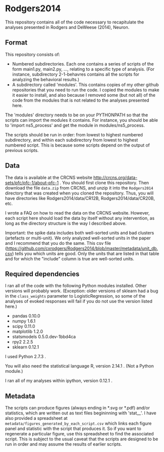 Rodgers2014
===========

This repository contains all of the code necessary to recapitulate the analyses presented in Rodgers and DeWeese (2014), Neuron.


Format
------
This repository consists of:

* Numbered subdirectories. Each one contains a series of scripts of the form main1.py, main2.py, ..., relating to a specific type of analysis. (For instance, subdirectory 2-1-behavres contains all the scripts for analyzing the behavioral results.)
* A subdirectory called 'modules'. This contains copies of my other github repositories that you need to run the code. I copied the modules to make it easier to install, and also because I removed some (but not all) of the code from the modules that is not related to the analyses presented here.

The 'modules' directory needs to be on your PYTHONPATH so that the scripts can import the modules it contains. For instance, you should be able to 'import ns5_process' and get the module in modules/ns5_process.

The scripts should be run in order: from lowest to highest numbered subdirectory, and within each subdirectory from lowest to highest numbered script. This is because some scripts depend on the output of previous scripts.


Data
----
The data is available at the CRCNS website http://crcns.org/data-sets/pfc/pfc-1/about-pfc-1 .
You should first clone this repository. Then download the file `data.zip` from CRCNS, and unzip it into the `Rodgers2014` directory that was created
when you cloned the repository. Thus, you will have directories like Rodgers2014/data/CR12B, Rodgers2014/data/CR20B, etc.

I wrote a FAQ on how to read the data on the CRCNS website. However, each script here should load the data by itself without any intervention, as long as the directory structure is the way I described above.

Important: the spike data includes both well-sorted units and bad clusters (artefacts or multi-unit). We only analyzed well-sorted units in the paper and I recommend that you do the same. This csv file (https://github.com/cxrodgers/Rodgers2014/blob/master/metadata/unit_db.csv) tells you which units are good. Only the units that are listed in that table and for which the "include" column is true are well-sorted units.

Required dependencies
---------------------
I ran all of the code with the following Python modules installed. Other versions will probably work. (Exception: older versions of sklearn had a bug in the `class_weights` parameter to LogisticRegression, so some of the analyses of evoked responses will fail if you do not use the version listed here.)

* pandas 0.10.0
* numpy 1.6.1
* scipy 0.11.0
* matplotlib 1.2.0
* statsmodels 0.5.0.dev-1bbd4ca
* rpy2 2.2.5
* sklearn 0.12.1

I used Python 2.7.3 .

You will also need the statistical language R, version 2.14.1 . (Not a Python module.)

I ran all of my analyses within ipython, version 0.12.1 .


Metadata
--------
The scripts can produce figures (always ending in *.svg or *.pdf) and/or statistics, which are written out as text files begininning with 'stat__'. I have also provided a spreadsheet at `metadata/figures_generated_by_each_script.csv` which links each figure panel and statistic with the script that produces it. So if you want to regenerate a particular figure, use this spreadsheet to find the associated script. This is subject to the usual caveat that the scripts are designed to be run in order and may assume the results of earlier scripts.
